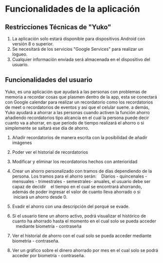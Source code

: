 # Funcionalidades de la aplicación

## Restricciones Técnicas de "Yuko"

1. La aplicación solo estará disponible para dispositivos Android con versión 8 o superior.
2. Se necesitará de los servicios "Google Services" para realizar un logueo.
3. Cualquier información enviada será almacenada en el dispositivo del usuario.

## Funcionalidades del usuario

Yuko, es una aplicación que ayudará a las personas con problemas de memoria a recordar cosas que plasmen
dentro de la app, esta se conectará con Google calendar para realizar un recordatorio como los recordatorios
de meet o recordatorios de eventos y así que el celular suene. a demás, Yuko ayudará a ahorrar a las personas cuando
activen la función ahorro añadiendo recordatorios tipo alcancía en el cual la persona puede decir cuanto va a ahorrar,
en que periodo de tiempo realizará el ahorro o si simplemente se saltará ese día de ahorro.

1. Añadir recordatorios de manera escrita con la posibilidad de añadir imágenes

2. Poder ver el historial de recordatorios

3. Modificar y eliminar los recordatorios hechos con anterioridad

4. Crear un ahorro personalizado con tramos de días dependiendo de la persona. Los tramos para el ahorro serán:
   Diarios - quincenales - mensuales - trimestrales - semestrales- anuales, el usuario debe ser capaz de decidir
   el tiempo en el cual se encontrará ahorrando, además de poder ingresar el valor de cuanto lleva ahorrado o si
   iniciará un ahorro desde 0.

5. Evadir el ahorro con una descripción del porqué se evade.

6. Si el usuario tiene un ahorro activo, podrá visualizar el histórico de cuanto ha ahorrado hasta el momento en el cual solo se pueda acceder
   mediante biometría - contraseña

7. Ver el historial de ahorro con el cual solo se pueda acceder mediante biometría - contraseña.

8. Ver un gráfico sobre el dinero ahorrado por mes en el cual solo se podrá acceder por biometría - contraseña.
